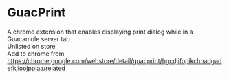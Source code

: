# GuacPrint
A chrome extension that enables displaying print dialog while in a Guacamole server tab
<br>Unlisted on store
<br>Add to chrome from
<br>https://chrome.google.com/webstore/detail/guacprint/hgcdjifopikchnadgadefkjloojppiaa/related
